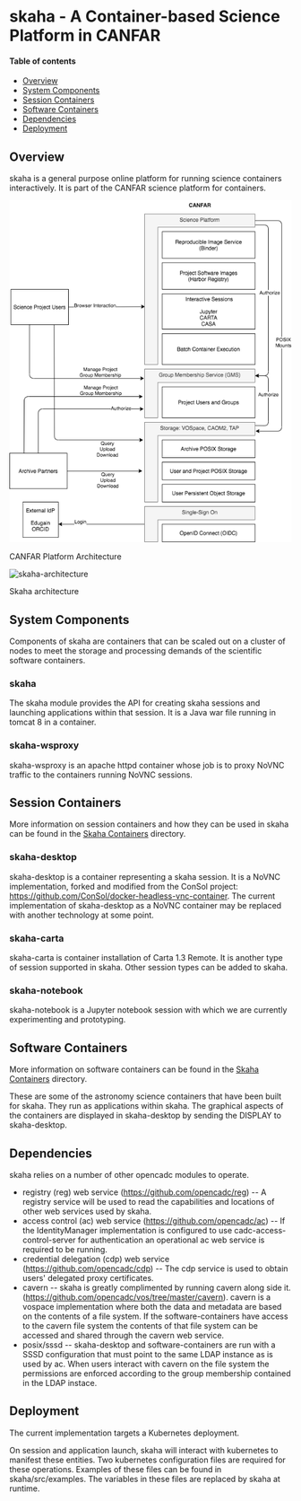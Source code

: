 # skaha - A Container-based Science Platform in CANFAR

#### Table of contents
  * [Overview](#overview)
  * [System Components](#system-components)
  * [Session Containers](#session-containers)
  * [Software Containers](#software-containers)
  * [Dependencies](#dependencies)
  * [Deployment](#deployment)

## Overview
skaha is a general purpose online platform for running science containers interactively.  It is part of the CANFAR science platform for containers.

![canfar-architecture](canfar-platform-architecture-0.1.png)

CANFAR Platform Architecture

![skaha-architecture](skaha-architecture-0.2.png)

Skaha architecture

## System Components

Components of skaha are containers that can be scaled out on a cluster of nodes to meet the storage and processing demands of the scientific software containers.

### skaha
The skaha module provides the API for creating skaha sessions and launching applications within that session.  It is a Java war file running in tomcat 8 in a container.

### skaha-wsproxy
skaha-wsproxy is an apache httpd container whose job is to proxy NoVNC traffic to the containers running NoVNC sessions.

## Session Containers

More information on session containers and how they can be used in skaha can be found in the [Skaha Containers](skaha-containers) directory.

### skaha-desktop
skaha-desktop is a container representing a skaha session.  It is a NoVNC implementation, forked and modified from the ConSol project:  https://github.com/ConSol/docker-headless-vnc-container.
The current implementation of skaha-desktop as a NoVNC container may be replaced with another technology at some point.

### skaha-carta
skaha-carta is container installation of Carta 1.3 Remote.  It is another type of session supported in skaha.  Other session types can be added to skaha.

### skaha-notebook
skaha-notebook is a Jupyter notebook session with which we are currently experimenting and prototyping.

## Software Containers

More information on software containers can be found in the [Skaha Containers](skaha-containers) directory.

These are some of the astronomy science containers that have been built for skaha.  They run as applications within skaha.  The graphical aspects of the containers are displayed in skaha-desktop by sending the DISPLAY to skaha-desktop.

## Dependencies

skaha relies on a number of other opencadc modules to operate.
* registry (reg) web service (https://github.com/opencadc/reg) -- A registry service will be used to read the capabilities and locations of other web services used by skaha.
* access control (ac) web service (https://github.com/opencadc/ac) -- If the IdentityManager implementation is configured to use cadc-access-control-server for authentication an operational ac web service is required to be running.
* credential delegation (cdp) web service (https://github.com/opencadc/cdp) -- The cdp service is used to obtain users' delegated proxy certificates.
* cavern -- skaha is greatly complimented by running cavern along side it.  (https://github.com/opencadc/vos/tree/master/cavern).  cavern is a vospace implementation where both the data and metadata are based on the contents of a file system.  If the software-containers have access to the cavern file system the contents of that file system can be accessed and shared through the cavern web service.
* posix/sssd -- skaha-desktop and software-containers are run with a SSSD configuration that must point to the same LDAP instance as is used by ac.  When users interact with cavern on the file system the permissions are enforced according to the group membership contained in the LDAP instace.

## Deployment
The current implementation targets a Kubernetes deployment.

On session and application launch, skaha will interact with kubernetes to manifest these entities.  Two kubernetes configuration files are required for these operations.  Examples of these files can be found in skaha/src/examples.  The variables in these files are replaced by skaha at runtime.


